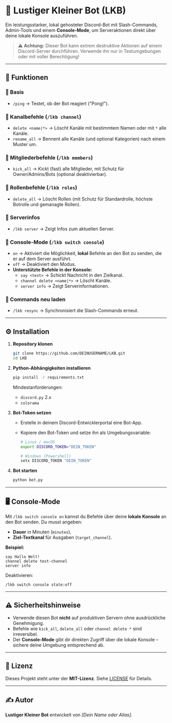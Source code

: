 
# 🤖 Lustiger Kleiner Bot (LKB)

Ein leistungsstarker, lokal gehosteter Discord-Bot mit Slash-Commands, Admin-Tools und einem **Console-Mode**, um Serveraktionen direkt über deine lokale Konsole auszuführen.

> ⚠ **Achtung:** Dieser Bot kann extrem destruktive Aktionen auf einem Discord-Server durchführen. Verwende ihn nur in Testumgebungen oder mit voller Berechtigung!

---

## 📌 Funktionen

### 🔹 Basis
- `/ping` → Testet, ob der Bot reagiert ("Pong!").

### 🔹 Kanalbefehle (`/lkb channel`)
- `delete <name|*>` → Löscht Kanäle mit bestimmtem Namen oder mit `*` alle Kanäle.
- `rename_all` → Bennent alle Kanäle (und optional Kategorien) nach einem Muster um.

### 🔹 Mitgliederbefehle (`/lkb members`)
- `kick_all` → Kickt (fast) alle Mitglieder, mit Schutz für Owner/Admins/Bots (optional deaktivierbar).

### 🔹 Rollenbefehle (`/lkb roles`)
- `delete_all` → Löscht Rollen (mit Schutz für Standardrolle, höchste Botrolle und gemanagte Rollen).

### 🔹 Serverinfos
- `/lkb server` → Zeigt Infos zum aktuellen Server.

### 🔹 Console-Mode (`/lkb switch console`)
- `on` → Aktiviert die Möglichkeit, **lokal** Befehle an den Bot zu senden, die er auf dem Server ausführt.
- `off` → Deaktiviert den Modus.
- **Unterstützte Befehle in der Konsole:**
  - `say <text>` → Schickt Nachricht in den Zielkanal.
  - `channel delete <name|*>` → Löscht Kanäle.
  - `server info` → Zeigt Serverinformationen.

### 🔹 Commands neu laden
- `/lkb resync` → Synchronisiert die Slash-Commands erneut.

---

## ⚙ Installation

1. **Repository klonen**
   ```bash
   git clone https://github.com/DEINUSERNAME/LKB.git
   cd LKB

2. **Python-Abhängigkeiten installieren**

   ```bash
   pip install -r requirements.txt
   ```

   Mindestanforderungen:

   * `discord.py` 2.x
   * `colorama`

3. **Bot-Token setzen**

   * Erstelle in deinem Discord-Entwicklerportal eine Bot-App.
   * Kopiere den Bot-Token und setze ihn als Umgebungsvariable:

     ```bash
     # Linux / macOS
     export DISCORD_TOKEN="DEIN_TOKEN"

     # Windows (Powershell)
     setx DISCORD_TOKEN "DEIN_TOKEN"
     ```

4. **Bot starten**

   ```bash
   python bot.py
   ```

---

## 🖥 Console-Mode

Mit `/lkb switch console on` kannst du Befehle über deine **lokale Konsole** an den Bot senden.
Du musst angeben:

* **Dauer** in Minuten (`minutes`).
* **Ziel-Textkanal** für Ausgaben (`target_channel`).

**Beispiel:**

```
say Hallo Welt!
channel delete test-channel
server info
```

Deaktivieren:

```
/lkb switch console state:off
```

---

## ⚠ Sicherheitshinweise

* Verwende diesen Bot **nicht** auf produktiven Servern ohne ausdrückliche Genehmigung.
* Befehle wie `kick_all`, `delete_all` oder `channel delete *` sind irreversibel.
* Der **Console-Mode** gibt dir direkten Zugriff über die lokale Konsole – sichere deine Umgebung entsprechend ab.

---

## 📄 Lizenz

Dieses Projekt steht unter der **MIT-Lizenz**. Siehe [LICENSE](LICENSE) für Details.

---

## ✍ Autor

**Lustiger Kleiner Bot** entwickelt von *\[Dein Name oder Alias]*.


